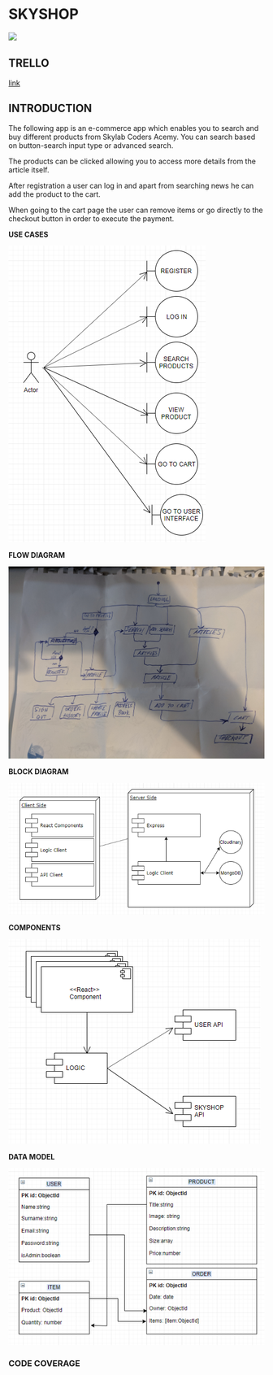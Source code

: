 # SKYSHOP

![](skylab.PNG)

## TRELLO
[link](https://trello.com/b/2O243NBC/skyshop)

## INTRODUCTION
The following app is an e-commerce app which enables you to search and buy different products from Skylab Coders Acemy.
You can search based on button-search input type or advanced search.

The products can be clicked allowing you to access more details from the article itself.

After registration a user can log in and apart from searching news he can add the product to the cart.

When going to the cart page the user can remove items or go directly to the checkout button in order to execute the payment.


**USE CASES**

![](Usecases.PNG)

**FLOW DIAGRAM**

![](flowDiagram.jpg)


**BLOCK DIAGRAM**

![](BlockDiagram.PNG)

**COMPONENTS**

![](Components.PNG)

**DATA MODEL**

![](dataModelUpdate.PNG)

### CODE COVERAGE




